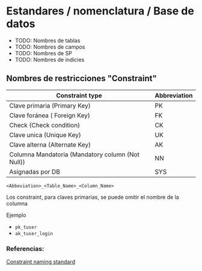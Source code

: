 
# Estandares / nomenclatura / Base de datos

- TODO: Nombres de tablas
- TODO: Nombres de campos
- TODO: Nombres de SP
- TODO: Nombres de indicies

## Nombres de restricciones "Constraint"

| Constraint type |Abbreviation  |
|--|--|
| Clave primaria (Primary Key) | PK |
| Clave foránea ( Foreign Key) | FK |
| Check (Check condition) | CK |
| Clave unica (Unique Key) | UK |
| Clave alterna (Alternate Key) | AK |
| Columna Mandatoria (Mandatory column (Not Null)) | NN |
| Asignadas por DB | SYS |

`<Abbeviation>_<Table_Name>_<Column_Name>`

Los constraint, para claves primarias, se puede omitir el nombre de la columna

Ejemplo 

- `pk_tuser`
- `ak_tuser_login`

 ### Referencias:
 
[ Constraint naming standard](https://openacs.org/doc/eng-standards-constraint-naming)












